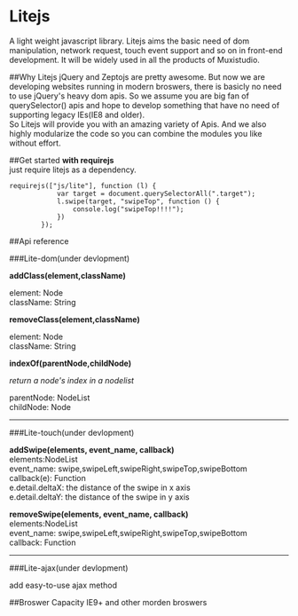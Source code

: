 # Litejs
A light weight javascript library. Litejs aims the basic need of dom manipulation, network request, touch event support and so on in front-end development. It will be widely used in all the products of Muxistudio.

##Why Litejs
jQuery and Zeptojs are pretty awesome. But now we are developing websites running in modern broswers, there is basicly no need to use jQuery's heavy dom apis. So we assume you are big fan of querySelector() apis and hope to develop something that have no need of supporting legacy IEs(IE8 and older).   
So Litejs will provide you with an amazing variety of Apis. And we also highly modularize the code so you can combine the modules you like without effort.

##Get started
**with requirejs**  
just require litejs as a dependency.  

```
requirejs(["js/lite"], function (l) {
            var target = document.querySelectorAll(".target");
            l.swipe(target, "swipeTop", function () {
                console.log("swipeTop!!!!");
            })
        });
```
##Api reference  


###Lite-dom(under devlopment)


**addClass(element,className)**  

element: Node  
className: String  

**removeClass(element,className)**  

element: Node  
className: String  

**indexOf(parentNode,childNode)**  
  
*return a node's index in a nodelist*  

parentNode: NodeList  
childNode: Node
***
###Lite-touch(under devlopment)

**addSwipe(elements, event_name, callback)**  
elements:NodeList  
event_name:
swipe,swipeLeft,swipeRight,swipeTop,swipeBottom  
callback(e): Function  
e.detail.deltaX: the distance of the swipe in x axis  
e.detail.deltaY: the distance of the swipe in y axis

**removeSwipe(elements, event_name, callback)**  
elements:NodeList  
event_name:
swipe,swipeLeft,swipeRight,swipeTop,swipeBottom  
callback: Function

***
###Lite-ajax(under devlopment)

add easy-to-use ajax method


##Broswer Capacity
IE9+ and other morden broswers